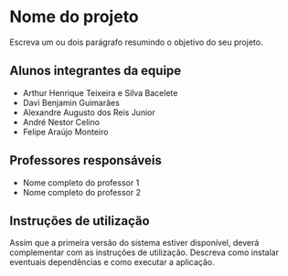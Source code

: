 # Nome do projeto
Escreva um ou dois  parágrafo resumindo o objetivo do seu projeto.

## Alunos integrantes da equipe

* Arthur Henrique Teixeira e Silva Bacelete
* Davi Benjamin Guimarães
* Alexandre Augusto dos Reis Junior
* André Nestor Celino
* Felipe Araújo Monteiro

## Professores responsáveis

* Nome completo do professor 1
* Nome completo do professor 2

## Instruções de utilização

Assim que a primeira versão do sistema estiver disponível, deverá complementar com as instruções de utilização. Descreva como instalar eventuais dependências e como executar a aplicação.
